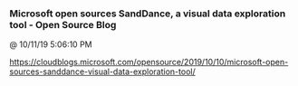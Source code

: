 ﻿

### Microsoft open sources SandDance, a visual data exploration tool - Open Source Blog
@ 10/11/19 5:06:10 PM

https://cloudblogs.microsoft.com/opensource/2019/10/10/microsoft-open-sources-sanddance-visual-data-exploration-tool/


